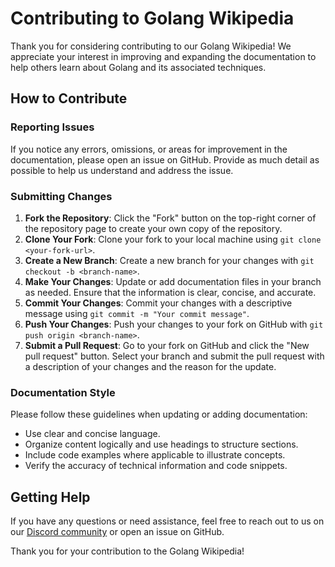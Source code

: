# Contributing to Golang Wikipedia

Thank you for considering contributing to our Golang Wikipedia! We appreciate your interest in improving and expanding the documentation to help others learn about Golang and its associated techniques.

## How to Contribute

### Reporting Issues

If you notice any errors, omissions, or areas for improvement in the documentation, please open an issue on GitHub. Provide as much detail as possible to help us understand and address the issue.

### Submitting Changes

1. **Fork the Repository**: Click the "Fork" button on the top-right corner of the repository page to create your own copy of the repository.
2. **Clone Your Fork**: Clone your fork to your local machine using `git clone <your-fork-url>`.
3. **Create a New Branch**: Create a new branch for your changes with `git checkout -b <branch-name>`.
4. **Make Your Changes**: Update or add documentation files in your branch as needed. Ensure that the information is clear, concise, and accurate.
5. **Commit Your Changes**: Commit your changes with a descriptive message using `git commit -m "Your commit message"`.
6. **Push Your Changes**: Push your changes to your fork on GitHub with `git push origin <branch-name>`.
7. **Submit a Pull Request**: Go to your fork on GitHub and click the "New pull request" button. Select your branch and submit the pull request with a description of your changes and the reason for the update.

### Documentation Style

Please follow these guidelines when updating or adding documentation:

- Use clear and concise language.
- Organize content logically and use headings to structure sections.
- Include code examples where applicable to illustrate concepts.
- Verify the accuracy of technical information and code snippets.

## Getting Help

If you have any questions or need assistance, feel free to reach out to us on our [Discord community](https://discord.com/invite/kDuKyG4EET) or open an issue on GitHub.

Thank you for your contribution to the Golang Wikipedia!
